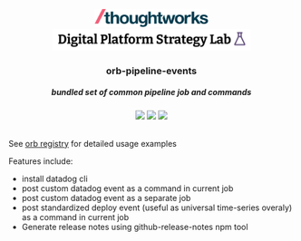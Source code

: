 <div align="center">
	<p>
		<img alt="Thoughtworks Logo" src="https://raw.githubusercontent.com/ThoughtWorks-DPS/static/master/thoughtworks_flamingo_wave.png?sanitize=true" width=200 />
    <br />
		<img alt="DPS Title" src="https://raw.githubusercontent.com/ThoughtWorks-DPS/static/master/dps_lab_title.png" width=350/>
	</p>
  <h3>orb-pipeline-events</h3>
  <h5>bundled set of common pipeline job and commands</h5>
  <a href="https://app.circleci.com/pipelines/github/ThoughtWorks-DPS/orb-pipeline-events"><img src="https://circleci.com/gh/ThoughtWorks-DPS/orb-pipeline-events.svg?style=shield"></a> <a href="https://badges.circleci.com/orbs/twdps/pipeline-events.svg"><img src="https://badges.circleci.com/orbs/twdps/pipeline-events.svg"></a> <a href="https://opensource.org/licenses/MIT"><img src="https://img.shields.io/badge/license-MIT-blue.svg"></a>
</div>
<br />

See [orb registry](https://circleci.com/developer/orbs/orb/twdps/pipeline-events) for detailed usage examples

Features include:

- install datadog cli
- post custom datadog event as a command in current job
- post custom datadog event as a separate job
- post standardized deploy event (useful as universal time-series overaly) as a command in current job
- Generate release notes using github-release-notes npm tool
